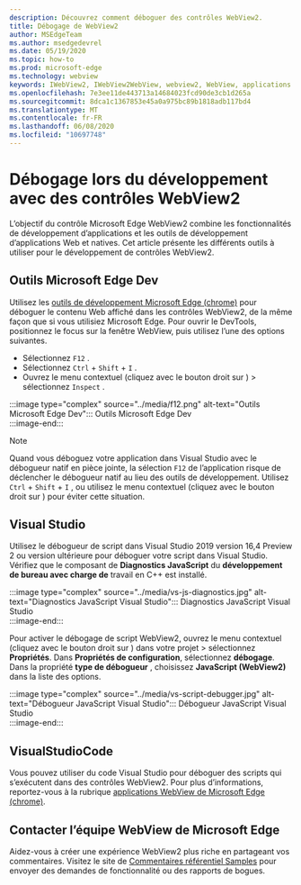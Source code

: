 ```yaml
---
description: Découvrez comment déboguer des contrôles WebView2.
title: Débogage de WebView2
author: MSEdgeTeam
ms.author: msedgedevrel
ms.date: 05/19/2020
ms.topic: how-to
ms.prod: microsoft-edge
ms.technology: webview
keywords: IWebView2, IWebView2WebView, webview2, WebView, applications Win32, Win32, Edge, ICoreWebView2, ICoreWebView2Host, contrôle de navigateur, html Edge
ms.openlocfilehash: 7e3ee11de443713a14684023fcd90de3cb1d265a
ms.sourcegitcommit: 8dca1c1367853e45a0a975bc89b1818adb117bd4
ms.translationtype: MT
ms.contentlocale: fr-FR
ms.lasthandoff: 06/08/2020
ms.locfileid: "10697748"
---
```

# Débogage lors du développement avec des contrôles WebView2  

L’objectif du contrôle Microsoft Edge WebView2 combine les fonctionnalités de développement d’applications et les outils de développement d’applications Web et natives.  Cet article présente les différents outils à utiliser pour le développement de contrôles WebView2.  

## Outils Microsoft Edge Dev  

Utilisez les [outils de développement Microsoft Edge (chrome)](/microsoft-edge/devtools-guide-chromium) pour déboguer le contenu Web affiché dans les contrôles WebView2, de la même façon que si vous utilisiez Microsoft Edge.  Pour ouvrir le DevTools, positionnez le focus sur la fenêtre WebView, puis utilisez l’une des options suivantes.  
*   Sélectionnez `F12` .  
*   Sélectionnez `Ctrl` + `Shift` + `I` .  
*   Ouvrez le menu contextuel (cliquez avec le bouton droit sur \) > sélectionnez `Inspect` .  

:::image type="complex" source="../media/f12.png" alt-text="Outils Microsoft Edge Dev":::
   Outils Microsoft Edge Dev  
:::image-end:::  

> [!NOTE]
> Quand vous déboguez votre application dans Visual Studio avec le débogueur natif en pièce jointe, la sélection `F12` de l’application risque de déclencher le débogueur natif au lieu des outils de développement.  Utilisez `Ctrl` + `Shift` + `I` , ou utilisez le menu contextuel (cliquez avec le bouton droit sur \) pour éviter cette situation.  

## Visual Studio  

Utilisez le débogueur de script dans Visual Studio 2019 version 16,4 Preview 2 ou version ultérieure pour déboguer votre script dans Visual Studio.  Vérifiez que le composant de **Diagnostics JavaScript** du **développement de bureau avec charge de** travail en C++ est installé.  

:::image type="complex" source="../media/vs-js-diagnostics.jpg" alt-text="Diagnostics JavaScript Visual Studio":::
   Diagnostics JavaScript Visual Studio  
:::image-end:::  

<!--todo: Please update the image to use a red rectangle to outline the portion of the screen to highlight  -->  

Pour activer le débogage de script WebView2, ouvrez le menu contextuel (cliquez avec le bouton droit sur \) dans votre projet > sélectionnez **Propriétés**.  Dans **Propriétés de configuration**, sélectionnez **débogage**.  Dans la propriété **type de débogueur** , choisissez **JavaScript (WebView2)** dans la liste des options. 

:::image type="complex" source="../media/vs-script-debugger.jpg" alt-text="Débogueur JavaScript Visual Studio":::
   Débogueur JavaScript Visual Studio  
:::image-end:::  

<!--todo: Please update the image to use a red rectangle to outline the portion of the screen to highlight  -->  

## VisualStudioCode  

Vous pouvez utiliser du code Visual Studio pour déboguer des scripts qui s’exécutent dans des contrôles WebView2.  Pour plus d’informations, reportez-vous à la rubrique [applications WebView de Microsoft Edge (chrome)](https://github.com/microsoft/vscode-edge-debug2/blob/master/README.md#microsoft-edge-chromium-webview-applications).  

<!--todo:  add See also heading  -->  

## Contacter l’équipe WebView de Microsoft Edge  

Aidez-vous à créer une expérience WebView2 plus riche en partageant vos commentaires.  Visitez le site de [Commentaires référentiel Samples](https://aka.ms/webviewfeedback) pour envoyer des demandes de fonctionnalité ou des rapports de bogues.  
